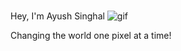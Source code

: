 ### 

<!--
**aysinghal2001/aysinghal2001** is a ✨ _special_ ✨ repository because its `README.md` (this file) appears on your GitHub profile.

Here are some ideas to get you started:

- 🔭 I’m currently working on ...
- 🌱 I’m currently learning ...
- 👯 I’m looking to collaborate on ...
- 🤔 I’m looking for help with ...
- 💬 Ask me about ...
- 📫 How to reach me: ...
- 😄 Pronouns: ...
- ⚡ Fun fact: ...
-->
Hey, I'm Ayush Singhal  ![gif](https://raw.githubusercontent.com/aemmadi/aemmadi/master/wave.gif)

Changing the world one pixel at a time!
